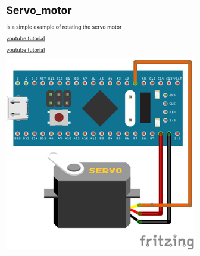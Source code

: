 # Servo_motor

is a simple example of rotating the servo motor

[youtube tutorial](https://www.youtube.com/watch?v=TAAaE7cHdMQ)

[youtube tutorial](https://www.youtube.com/watch?v=WMS0t9WGqVw&t=153s)

![alt text](https://github.com/Dannyrevenger/RoboMaster-Internal_Competition/blob/main/image/Servo_motor.png)